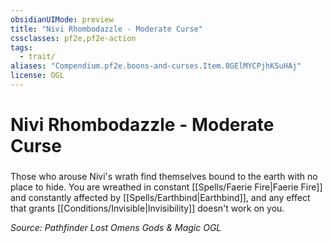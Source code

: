 ```yaml
---
obsidianUIMode: preview
title: "Nivi Rhombodazzle - Moderate Curse"
cssclasses: pf2e,pf2e-action
tags:
  - trait/
aliases: "Compendium.pf2e.boons-and-curses.Item.8GElMYCPjhK5uHAj"
license: OGL
---
```

# Nivi Rhombodazzle - Moderate Curse

### 






Those who arouse Nivi's wrath find themselves bound to the earth with no place to hide. You are wreathed in constant [[Spells/Faerie Fire|Faerie Fire]] and constantly affected by [[Spells/Earthbind|Earthbind]], and any effect that grants [[Conditions/Invisible|Invisibility]] doesn't work on you.

*Source: Pathfinder Lost Omens Gods & Magic*
*OGL*